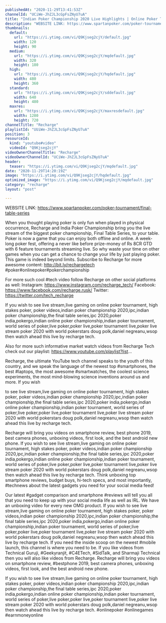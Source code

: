 ```yaml
---
publishedAt: "2020-11-29T13:41:53Z"
channelId: "UCiWe-JhZJL3cGpFsZNyU7uA"
title: "Indian Poker Championship 2020 Live Highlights | Online Poker Tournament"
description: "WEBSITE LINK: https://www.spartanpoker.com/poker-tournament/final-table-series\n\nWhen you thought playing poker is only fun when played in physical occurrence, Recharge and India Poker Championship bring you the live stream of the biggest poker championship, Final Table Series, to your table. Poker is now a game that you can enjoy both offline and online. A week-long poker fest, offering a never like before prize-money of Rs 8CR GTD with 6 feature tournaments streaming live. So why waste your time on other games when you can get a chance to change your life by just playing poker. This game is indeed beyond limits. Subscribe to Recharge for more awesome content: http://bit.ly/rechargetech #poker#onlinepoker#pokerchampionship\n\nFor more such cool #tech video follow Recharge on other social platforms as well: Instagram: https://www.instagram.com/recharge_tech/ Facebook: https://www.facebook.com/recharge.rusk/ Twitter: https://twitter.com/tech_recharge\n\nIf you wish to see live stream,live gaming on online poker tournament, high stakes poker, poker videos,indian poker championship 2020,ipc,indian poker championship,the final table series,ipc 2020,poker india,pokergo,indian online poker championship,indian poker tournament, world series of poker,live poker,poker live,poker tournament live,poker live stream poker 2020 with world pokerstars doug polk,daniel negreanu,wsop then watch ahead this live by recharge tech.\n\nAlso for more such informative market watch videos from Recharge Tech check out our playlist: https://www.youtube.com/playlist?list...\n\nRecharge, the ultimate YouTube tech channel speaks to the youth of this country, and we speak the language of the newest top #smartphones, the best #laptops, the most awesome #smartwatches, the coolest science experiments, the most mind-blowing science inventions around us and more. If you wish\n\nto see live stream,live gaming on online poker tournament, high stakes poker, poker videos,indian poker championship 2020,ipc,indian poker championship,the final table series,ipc 2020,poker india,pokergo,indian online poker championship,indian poker tournament, world series of poker,live poker,poker live,poker tournament live,poker live stream poker 2020 with world pokerstars doug polk,daniel negreanu,wsop then watch ahead this live by recharge tech.\n\nRecharge will bring you videos on smartphone review, best phone 2019, best camera phones, unboxing videos, first look, and the best android new phone. If you wish to see live stream,live gaming on online poker tournament, high stakes poker, poker videos,indian poker championship 2020,ipc,indian poker championship,the final table series,ipc 2020,poker india,pokergo,indian online poker championship,indian poker tournament, world series of poker,live poker,poker live,poker tournament live,poker live stream poker 2020 with world pokerstars doug polk,daniel negreanu,wsop then watch ahead this live by recharge tech. Think unboxing top smartphone reviews, budget buys, hi-tech specs, and most importantly, #technews about the latest gadgets you need for your social media feed!\n\nOur latest #gadget comparison and smartphone #reviews will tell you all that you need to keep up with your social media life as well as IRL. We have an unboxing video for every new OMG product. If you wish to see live stream,live gaming on online poker tournament, high stakes poker, poker videos,indian poker championship 2020,ipc,indian poker championship,the final table series,ipc 2020,poker india,pokergo,indian online poker championship,indian poker tournament, world series of poker,live poker,poker live,poker tournament live,poker live stream poker 2020 with world pokerstars doug polk,daniel negreanu,wsop then watch ahead this live by recharge tech. If you need the inside scoop on the newest #mobile launch, this channel is where you need to be. If you like videos from Technical Guruji, #Geekyranjit, #C4ETech, #SidTalk, and Sharmaji Technical then you will also like videos from Recharge. Recharge will bring you videos on smartphone review, #bestphone 2019, best camera phones, unboxing videos, first look, and the best android new phone.\n\nIf you wish to see live stream,live gaming on online poker tournament, high stakes poker, poker videos,indian poker championship 2020,ipc,indian poker championship,the final table series,ipc 2020,poker india,pokergo,indian online poker championship,indian poker tournament, world series of poker,live poker,poker live,poker tournament live,poker live stream poker 2020 with world pokerstars doug polk,daniel negreanu,wsop then watch ahead this live by recharge tech. #onlinepoker #onlinegames #earnmoneyonline"
thumbnails:
  default:
    url: "https://i.ytimg.com/vi/Q9Kjseg2cjY/default.jpg"
    width: 120
    height: 90
  medium:
    url: "https://i.ytimg.com/vi/Q9Kjseg2cjY/mqdefault.jpg"
    width: 320
    height: 180
  high:
    url: "https://i.ytimg.com/vi/Q9Kjseg2cjY/hqdefault.jpg"
    width: 480
    height: 360
  standard:
    url: "https://i.ytimg.com/vi/Q9Kjseg2cjY/sddefault.jpg"
    width: 640
    height: 480
  maxres:
    url: "https://i.ytimg.com/vi/Q9Kjseg2cjY/maxresdefault.jpg"
    width: 1280
    height: 720
channelTitle: "Recharge"
playlistId: "UUiWe-JhZJL3cGpFsZNyU7uA"
position: 3
resourceId:
  kind: "youtube#video"
  videoId: "Q9Kjseg2cjY"
videoOwnerChannelTitle: "Recharge"
videoOwnerChannelId: "UCiWe-JhZJL3cGpFsZNyU7uA"
header:
  teaser: "https://i.ytimg.com/vi/Q9Kjseg2cjY/mqdefault.jpg"
date: "2020-11-29T14:20:19Z"
image: "https://i.ytimg.com/vi/Q9Kjseg2cjY/hqdefault.jpg"
optimized_image: "https://i.ytimg.com/vi/Q9Kjseg2cjY/mqdefault.jpg"
category: "recharge"
layout: "post"

---
```

WEBSITE LINK: https://www.spartanpoker.com/poker-tournament/final-table-series

When you thought playing poker is only fun when played in physical occurrence, Recharge and India Poker Championship bring you the live stream of the biggest poker championship, Final Table Series, to your table. Poker is now a game that you can enjoy both offline and online. A week-long poker fest, offering a never like before prize-money of Rs 8CR GTD with 6 feature tournaments streaming live. So why waste your time on other games when you can get a chance to change your life by just playing poker. This game is indeed beyond limits. Subscribe to Recharge for more awesome content: http://bit.ly/rechargetech #poker#onlinepoker#pokerchampionship

For more such cool #tech video follow Recharge on other social platforms as well: Instagram: https://www.instagram.com/recharge_tech/ Facebook: https://www.facebook.com/recharge.rusk/ Twitter: https://twitter.com/tech_recharge

If you wish to see live stream,live gaming on online poker tournament, high stakes poker, poker videos,indian poker championship 2020,ipc,indian poker championship,the final table series,ipc 2020,poker india,pokergo,indian online poker championship,indian poker tournament, world series of poker,live poker,poker live,poker tournament live,poker live stream poker 2020 with world pokerstars doug polk,daniel negreanu,wsop then watch ahead this live by recharge tech.

Also for more such informative market watch videos from Recharge Tech check out our playlist: https://www.youtube.com/playlist?list...

Recharge, the ultimate YouTube tech channel speaks to the youth of this country, and we speak the language of the newest top #smartphones, the best #laptops, the most awesome #smartwatches, the coolest science experiments, the most mind-blowing science inventions around us and more. If you wish

to see live stream,live gaming on online poker tournament, high stakes poker, poker videos,indian poker championship 2020,ipc,indian poker championship,the final table series,ipc 2020,poker india,pokergo,indian online poker championship,indian poker tournament, world series of poker,live poker,poker live,poker tournament live,poker live stream poker 2020 with world pokerstars doug polk,daniel negreanu,wsop then watch ahead this live by recharge tech.

Recharge will bring you videos on smartphone review, best phone 2019, best camera phones, unboxing videos, first look, and the best android new phone. If you wish to see live stream,live gaming on online poker tournament, high stakes poker, poker videos,indian poker championship 2020,ipc,indian poker championship,the final table series,ipc 2020,poker india,pokergo,indian online poker championship,indian poker tournament, world series of poker,live poker,poker live,poker tournament live,poker live stream poker 2020 with world pokerstars doug polk,daniel negreanu,wsop then watch ahead this live by recharge tech. Think unboxing top smartphone reviews, budget buys, hi-tech specs, and most importantly, #technews about the latest gadgets you need for your social media feed!

Our latest #gadget comparison and smartphone #reviews will tell you all that you need to keep up with your social media life as well as IRL. We have an unboxing video for every new OMG product. If you wish to see live stream,live gaming on online poker tournament, high stakes poker, poker videos,indian poker championship 2020,ipc,indian poker championship,the final table series,ipc 2020,poker india,pokergo,indian online poker championship,indian poker tournament, world series of poker,live poker,poker live,poker tournament live,poker live stream poker 2020 with world pokerstars doug polk,daniel negreanu,wsop then watch ahead this live by recharge tech. If you need the inside scoop on the newest #mobile launch, this channel is where you need to be. If you like videos from Technical Guruji, #Geekyranjit, #C4ETech, #SidTalk, and Sharmaji Technical then you will also like videos from Recharge. Recharge will bring you videos on smartphone review, #bestphone 2019, best camera phones, unboxing videos, first look, and the best android new phone.

If you wish to see live stream,live gaming on online poker tournament, high stakes poker, poker videos,indian poker championship 2020,ipc,indian poker championship,the final table series,ipc 2020,poker india,pokergo,indian online poker championship,indian poker tournament, world series of poker,live poker,poker live,poker tournament live,poker live stream poker 2020 with world pokerstars doug polk,daniel negreanu,wsop then watch ahead this live by recharge tech. #onlinepoker #onlinegames #earnmoneyonline